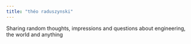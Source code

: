 ```yaml
---
title: "théo raduszynski"
---
```


Sharing random thoughts, impressions and questions about engineering, the world and anything